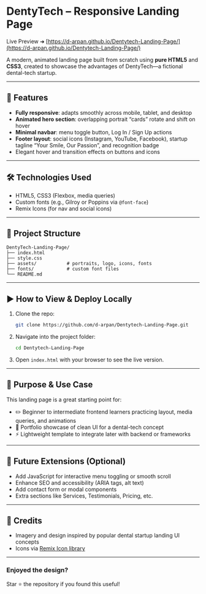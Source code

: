 


# DentyTech – Responsive Landing Page

Live Preview ➜ [https://d-arpan.github.io/Dentytech-Landing-Page/](https://d-arpan.github.io/Dentytech-Landing-Page/)

A modern, animated landing page built from scratch using **pure HTML5** and **CSS3**, created to showcase the advantages of DentyTech—a fictional dental-tech startup.

---

## 🚀 Features

- **Fully responsive**: adapts smoothly across mobile, tablet, and desktop
- **Animated hero section**: overlapping portrait “cards” rotate and shift on hover
- **Minimal navbar**: menu toggle button, Log In / Sign Up actions
- **Footer layout**: social icons (Instagram, YouTube, Facebook), startup tagline “Your Smile, Our Passion”, and recognition badge
- Elegant hover and transition effects on buttons and icons

---

## 🛠 Technologies Used

- HTML5, CSS3 (Flexbox, media queries)
- Custom fonts (e.g., Gilroy or Poppins via `@font-face`)
- Remix Icons (for nav and social icons)

---

## 📁 Project Structure


```
DentyTech-Landing-Page/
├── index.html
├── style.css
├── assets/           # portraits, logo, icons, fonts
├── fonts/            # custom font files
└── README.md
```

---

## ▶️ How to View & Deploy Locally

1. Clone the repo:
   ```bash
   git clone https://github.com/d-arpan/Dentytech-Landing-Page.git


2. Navigate into the project folder:

   ```bash
   cd Dentytech-Landing-Page
   ```
3. Open `index.html` with your browser to see the live version.

---

## 🎯 Purpose & Use Case

This landing page is a great starting point for:

* ✏️ Beginner to intermediate frontend learners practicing layout, media queries, and animations
* 💼 Portfolio showcase of clean UI for a dental-tech concept
* ⚡ Lightweight template to integrate later with backend or frameworks

---

## 🔧 Future Extensions (Optional)

* Add JavaScript for interactive menu toggling or smooth scroll
* Enhance SEO and accessibility (ARIA tags, alt text)
* Add contact form or modal components
* Extra sections like Services, Testimonials, Pricing, etc.

---

## 🧾 Credits

* Imagery and design inspired by popular dental startup landing UI concepts
* Icons via [Remix Icon library](https://remixicon.com/)

---

### Enjoyed the design?

Star ⭐️ the repository if you found this useful!



